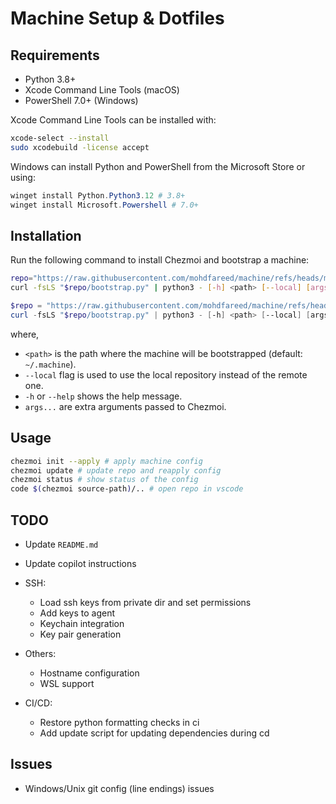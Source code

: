 # Machine Setup & Dotfiles

## Requirements

- Python 3.8+
- Xcode Command Line Tools (macOS)
- PowerShell 7.0+ (Windows)

Xcode Command Line Tools can be installed with:

```sh
xcode-select --install
sudo xcodebuild -license accept
```

Windows can install Python and PowerShell from the Microsoft Store or using:

```powershell
winget install Python.Python3.12 # 3.8+
winget install Microsoft.Powershell # 7.0+
```

## Installation

Run the following command to install Chezmoi and bootstrap a machine:

```sh
repo="https://raw.githubusercontent.com/mohdfareed/machine/refs/heads/main"
curl -fsLS "$repo/bootstrap.py" | python3 - [-h] <path> [--local] [args...]
```

```powershell
$repo = "https://raw.githubusercontent.com/mohdfareed/machine/refs/heads/main"
curl -fsLS "$repo/bootstrap.py" | python3 - [-h] <path> [--local] [args...]
```

where,

- `<path>` is the path where the machine will be bootstrapped (default: `~/.machine`).
- `--local` flag is used to use the local repository instead of the remote one.
- `-h` or `--help` shows the help message.
- `args...` are extra arguments passed to Chezmoi.


## Usage

```sh
chezmoi init --apply # apply machine config
chezmoi update # update repo and reapply config
chezmoi status # show status of the config
code $(chezmoi source-path)/.. # open repo in vscode
```

## TODO

- Update `README.md`
- Update copilot instructions

- SSH:
    - Load ssh keys from private dir and set permissions
    - Add keys to agent
    - Keychain integration
    - Key pair generation

- Others:
    - Hostname configuration
    - WSL support

- CI/CD:
    - Restore python formatting checks in ci
    - Add update script for updating dependencies during cd

## Issues

- Windows/Unix git config (line endings) issues
